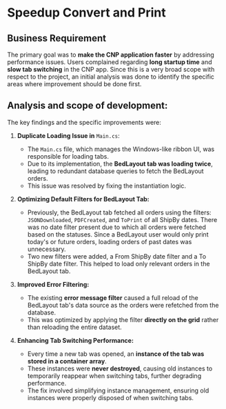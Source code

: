 
# Speedup Convert and Print

## Business Requirement

The primary goal was to **make the CNP application faster** by addressing performance issues. Users complained regarding **long startup time** and **slow tab switching** in the CNP app. Since this is a very broad scope with respect to the project, an initial analysis was done to identify the specific areas where improvement should be done first.

## Analysis and scope of development:

The key findings and the specific improvements were:

1.  **Duplicate Loading Issue in** `Main.cs`:
    -   The `Main.cs` file, which manages the Windows-like ribbon UI, was responsible for loading tabs.
    -   Due to its implementation, the **BedLayout tab was loading twice**, leading to redundant database queries to fetch the BedLayout orders.
    -   This issue was resolved by fixing the instantiation logic.
        
2.  **Optimizing Default Filters for BedLayout Tab:**
    
    -   Previously, the BedLayout tab fetched all orders using the filters: `JSONDownloaded`, `PDFCreated`, and `ToPrint` of all ShipBy dates. There was no date filter present due to which all orders were fetched based on the statuses. Since a BedLayout user would only print today's or future orders, loading orders of past dates was unnecessary.
    -   Two new filters were added, a From ShipBy date filter and a To ShipBy date filter. This helped to load only relevant orders in the BedLayout tab.
        
3.  **Improved Error Filtering:**
    
    -   The existing **error message filter** caused a full reload of the BedLayout tab's data source as the orders were refetched from the database.
    -   This was optimized by applying the filter **directly on the grid** rather than reloading the entire dataset.
        
4.  **Enhancing Tab Switching Performance:**
    
    -   Every time a new tab was opened, an **instance of the tab was stored in a container array**.
    -   These instances were **never destroyed**, causing old instances to temporarily reappear when switching tabs, further degrading performance.
    -   The fix involved simplifying instance management, ensuring old instances were properly disposed of when switching tabs.
